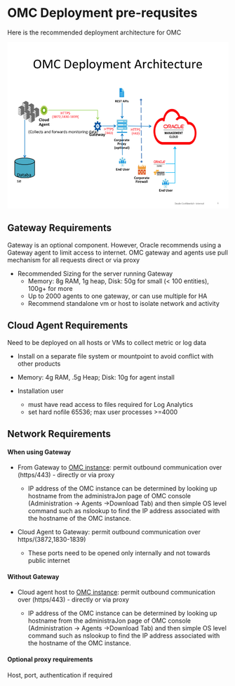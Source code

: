 # OMC Deployment pre-requsites

Here is the recommended deployment architecture for OMC

![](images/deployment-architecture.png)

## Gateway Requirements

Gateway is an optional component. However, Oracle recommends using a Gateway agent to limit access to internet. OMC gateway and agents use pull mechanism for all requests direct or via proxy

- Recommended Sizing for the server running Gateway
	- Memory:  8g RAM, 1g heap, Disk:  50g for small (< 100 entities), 100g+ for more
	- Up to 2000 agents to one gateway, or can use multiple for HA
	- Recommend standalone vm or host to isolate network and activity



## Cloud Agent Requirements

Need to be deployed on all hosts or VMs to collect metric or log data

- Install on a separate file system or mountpoint to avoid conflict with other products

- Memory: 4g RAM, .5g Heap; Disk: 10g for agent install

- Installation user
	- must have read access to files required for Log Analytics
	- set hard nofile 65536; max user processes >=4000


## Network Requirements

#### When using Gateway

- From Gateway to [OMC instance](https://<tenanid>.itom.management.us2.oraclecloud.com/*): permit outbound communication over (https/443) - directly or via proxy
	- IP address of the OMC instance can be determined by looking up hostname from the administraJon page of OMC console (Administration -> Agents ->Download Tab) and then simple OS level command such as nslookup to find the IP address associated with the hostname of the OMC instance. 

- Cloud Agent to Gateway: permit outbound communication over https/(3872,1830-1839)
	- These ports need to be opened only internally and not towards public internet

#### Without Gateway

- Cloud agent host to [OMC instance](https://<tenanid>.itom.management.us2.oraclecloud.com/*): permit outbound communication over (https/443) - directly or via proxy

	- IP address of the OMC instance can be determined by looking up hostname from the administraJon page of OMC console (Administration -> Agents ->Download Tab) and then simple OS level command such as nslookup to find the IP address associated with the hostname of the OMC instance. 


#### Optional proxy requirements
Host, port, authentication if required
